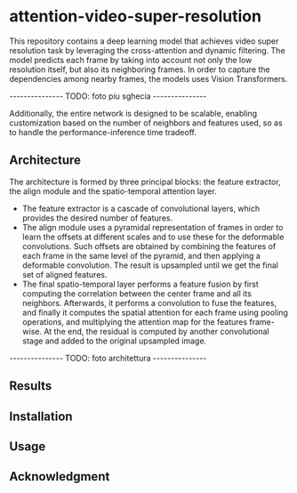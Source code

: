 # attention-video-super-resolution
This repository contains a deep learning model that achieves video super resolution task by leveraging the cross-attention and dynamic filtering. The model predicts each frame by taking into account not only the low resolution itself, but also its neighboring frames. In order to capture the dependencies among nearby frames, the models uses Vision Transformers.

--------------- TODO: foto piu sghecia ---------------  

 Additionally, the entire network is designed to be scalable, enabling customization based on the number of neighbors and features used, so as to handle the performance-inference time tradeoff.
 
## Architecture
The architecture is formed by three principal blocks: the feature extractor, the align module and the spatio-temporal attention layer.
- The feature extractor is a cascade of convolutional layers, which provides the desired number of features.
- The align module uses a pyramidal representation of frames in order to learn the offsets at different scales and to use these for the deformable convolutions.
Such offsets are obtained by combining the features of each frame in the same level of the pyramid, and then applying a deformable convolution. The result is upsampled until we get the final set of aligned features.
- The final spatio-temporal layer performs a feature fusion by first computing the correlation between the center frame and all its neighbors. Afterwards, it performs a convolution to fuse the features, and finally it computes the spatial attention for each frame using pooling operations, and multiplying the attention map for the features frame-wise.
At the end, the residual is computed by another convolutional stage and added to the original upsampled image.

--------------- TODO: foto architettura ---------------

## Results 

## Installation

## Usage

## Acknowledgment
